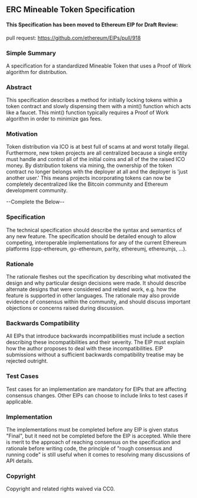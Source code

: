 ## ERC Mineable Token Specification
#### This Specification has been moved to Ethereum EIP for Draft Review:

pull request:
https://github.com/ethereum/EIPs/pull/918


### Simple Summary

A specification for a standardized Mineable Token that uses a Proof of Work algorithm for distribution. 

### Abstract

 This specification describes a method for initially locking tokens within a token contract and slowly dispensing them with a mint() function which acts like a faucet.  This mint() function typically requires a Proof of Work algorithm in order to minimize gas fees.

### Motivation

Token distribution via ICO is at best full of scams at and worst totally illegal.  Furthermore, new token projects are all centralized because a single entity must handle and control all of the initial coins and all of the the raised ICO money.  By distribution tokens via mining, the ownership of the token contract no longer belongs with the deployer at all and the deployer is 'just another user.'  This means projects incorporating tokens can now be completely decentralized like the Bitcoin community and Ethereum development community.



--Complete the Below--


### Specification
The technical specification should describe the syntax and semantics of any new feature. The specification should be detailed enough to allow competing, interoperable implementations for any of the current Ethereum platforms (cpp-ethereum, go-ethereum, parity, ethereumj, ethereumjs, ...).

### Rationale
The rationale fleshes out the specification by describing what motivated the design and why particular design decisions were made. It should describe alternate designs that were considered and related work, e.g. how the feature is supported in other languages. The rationale may also provide evidence of consensus within the community, and should discuss important objections or concerns raised during discussion.

### Backwards Compatibility
All EIPs that introduce backwards incompatibilities must include a section describing these incompatibilities and their severity. The EIP must explain how the author proposes to deal with these incompatibilities. EIP submissions without a sufficient backwards compatibility treatise may be rejected outright.

### Test Cases
Test cases for an implementation are mandatory for EIPs that are affecting consensus changes. Other EIPs can choose to include links to test cases if applicable.

### Implementation
The implementations must be completed before any EIP is given status "Final", but it need not be completed before the EIP is accepted. While there is merit to the approach of reaching consensus on the specification and rationale before writing code, the principle of "rough consensus and running code" is still useful when it comes to resolving many discussions of API details.

### Copyright
Copyright and related rights waived via CC0.

